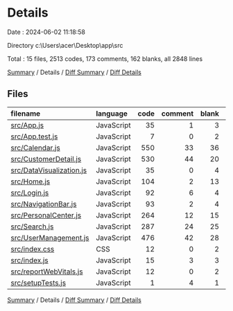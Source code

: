 # Details

Date : 2024-06-02 11:18:58

Directory c:\\Users\\acer\\Desktop\\app\\src

Total : 15 files,  2513 codes, 173 comments, 162 blanks, all 2848 lines

[Summary](results.md) / Details / [Diff Summary](diff.md) / [Diff Details](diff-details.md)

## Files
| filename | language | code | comment | blank | total |
| :--- | :--- | ---: | ---: | ---: | ---: |
| [src/App.js](/src/App.js) | JavaScript | 35 | 1 | 3 | 39 |
| [src/App.test.js](/src/App.test.js) | JavaScript | 7 | 0 | 2 | 9 |
| [src/Calendar.js](/src/Calendar.js) | JavaScript | 550 | 33 | 36 | 619 |
| [src/CustomerDetail.js](/src/CustomerDetail.js) | JavaScript | 530 | 44 | 20 | 594 |
| [src/DataVisualization.js](/src/DataVisualization.js) | JavaScript | 35 | 0 | 4 | 39 |
| [src/Home.js](/src/Home.js) | JavaScript | 104 | 2 | 13 | 119 |
| [src/Login.js](/src/Login.js) | JavaScript | 92 | 6 | 4 | 102 |
| [src/NavigationBar.js](/src/NavigationBar.js) | JavaScript | 93 | 2 | 4 | 99 |
| [src/PersonalCenter.js](/src/PersonalCenter.js) | JavaScript | 264 | 12 | 15 | 291 |
| [src/Search.js](/src/Search.js) | JavaScript | 287 | 24 | 25 | 336 |
| [src/UserManagement.js](/src/UserManagement.js) | JavaScript | 476 | 42 | 28 | 546 |
| [src/index.css](/src/index.css) | CSS | 12 | 0 | 2 | 14 |
| [src/index.js](/src/index.js) | JavaScript | 15 | 3 | 3 | 21 |
| [src/reportWebVitals.js](/src/reportWebVitals.js) | JavaScript | 12 | 0 | 2 | 14 |
| [src/setupTests.js](/src/setupTests.js) | JavaScript | 1 | 4 | 1 | 6 |

[Summary](results.md) / Details / [Diff Summary](diff.md) / [Diff Details](diff-details.md)